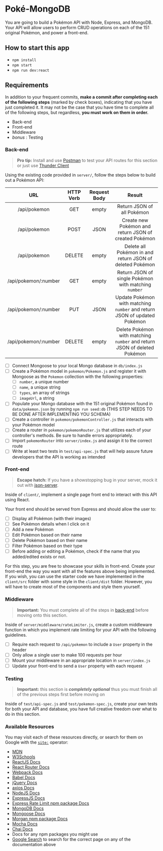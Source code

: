 # Poké-MongoDB

You are going to build a Pokémon API with Node, Express, and MongoDB. Your API will allow users to perform CRUD operations on each of the 151 original Pokémon, and power a front-end.

## How to start this app

- `npm install`
- `npm start`
- `npm run dev:react`

## Requirements

In addition to your frequent commits, **make a commit after completing each of the following steps** (marked by check boxes), indicating that you have just completed it. It may not be the case that you have time to complete all of the following steps, but regardless, **you must work on them in order.**

- Back-end
- Front-end
- Middleware
- _bonus_ : Testing

### Back-end

> **Pro tip:** Install and use [Postman](https://www.getpostman.com/) to test your API routes for this section or just use [Thunder Client](https://www.thunderclient.com/)

Using the existing code provided in `server/`, follow the steps below to build out a Pokémon API:

|         URL          | HTTP Verb | Request Body |                                  Result                                  |
| :------------------: | :-------: | :----------: | :----------------------------------------------------------------------: |
|     /api/pokemon     |    GET    |    empty     |                        Return JSON of all Pokémon                        |
|     /api/pokemon     |   POST    |     JSON     |          Create new Pokémon and return JSON of created Pokémon           |
|     /api/pokemon     |  DELETE   |    empty     |         Delete all Pokémon in and return JSON of deleted Pokémon         |
| /api/pokemon/:number |    GET    |    empty     |           Return JSON of single Pokémon with matching `number`           |
| /api/pokemon/:number |    PUT    |     JSON     | Update Pokémon with matching `number` and return JSON of updated Pokémon |
| /api/pokemon/:number |  DELETE   |    empty     | Delete Pokémon with matching `number` and return JSON of deleted Pokémon |

- [ ] Connect Mongoose to your local Mongo database in `db/index.js`
- [ ] Create a Pokémon model in `pokemon/Pokemon.js` and register it with Mongoose as the `Pokemon` collection with the following properties:
  - [ ] `number`, a unique number
  - [ ] `name`, a unique string
  - [ ] `types`, an array of strings
  - [ ] `imageUrl`, a string
- [ ] Populate your Mongo database with the 151 original Pokémon found in `data/pokemon.json` by running `npm run seed:db` (THIS STEP NEEDS TO BE DONE AFTER IMPLEMENTING YOU SCHEMA)
- [ ] Create a controller in `pokemon/pokemonController.js` that interacts with your Pokémon model
- [ ] Create a router in `pokemon/pokemonRouter.js` that utilizes each of your controller's methods. Be sure to handle errors appropriately.
- [ ] Import `pokemonRouter` into `server/index.js` and assign it to the correct route
- [ ] Write at least two tests in `test/api-spec.js` that will help assure future developers that the API is working as intended

### Front-end

> **Escape hatch:** If you have a showstopping bug in your server, mock it out with [json-server](https://github.com/typicode/json-server).

Inside of `client/`, implement a single page front end to interact with this API using React.

    
Your front end should be served from Express and should allow the user to:

- [ ] Display all Pokémon (with their images)
- [ ] See Pokémon details when I click on it
- [ ] Add a new Pokémon
- [ ] Edit Pokémon based on their name
- [ ] Delete Pokémon based on their name
- [ ] Filter Pokémon based on their type
- [ ] Before adding or editing a Pokémon, check if the name that you added/edited exists or not.

For this step, you are free to showcase your skills in front-end. Create your front-end the way you want with all the features above being implemented. If you wish, you can use the starter code we have implemented in the `client/src` folder with some style in the `client/dist` folder. However, you will have to create most of the components and style them yourself.



### Middleware

> **Important:** You must complete all of the steps in [back-end](#back-end) before moving onto this section.

Inside of `server/middleware/rateLimiter.js`, create a custom middleware function in which you implement rate limiting for your API with the following guidelines.

- [ ] Require each request to `/api/pokemon` to include a `User` property in the header
- [ ] Only allow a single user to make 100 requests per hour
- [ ] Mount your middleware in an appropriate location in `server/index.js`
- [ ] Update your front-end to send a `User` property with each request

### Testing

> **Important:** this section is ***completely optional*** thus you must finish all of the previous steps first before moving on

Inside of `test/api-spec.js` and `test/pokemon-spec.js`, create your own tests for both your API and database, you have full creative freedom over what to do in this section.

### Available Resources

You may visit each of these resources directly, or search for them on Google with the [`site:`](https://support.google.com/websearch/answer/2466433?hl=en) operator:

* [MDN](https://developer.mozilla.org/)
* [W3Schools](https://www.w3schools.com/)
* [ReactJS Docs](https://reactjs.org/)
* [React Router Docs](https://reactrouter.com/en/main)
* [Webpack Docs](https://webpack.js.org/concepts/)
* [Babel Docs](https://babeljs.io/docs/en/)
* [jQuery Docs](https://jquery.com/)
* [axios Docs](https://github.com/axios/axios)
* [NodeJS Docs](https://nodejs.org/)
* [ExpressJS Docs](https://expressjs.com/)
* [Express Rate Limit npm package Docs](https://www.npmjs.com/package/express-rate-limit)
* [MongoDB Docs](https://docs.mongodb.com/)
* [Mongoose Docs](https://mongoosejs.com/docs/guide.html)
* [Morgan npm package Docs](https://www.npmjs.com/package/morgan)
* [Mocha Docs](https://mochajs.org/)
* [Chai Docs](https://www.chaijs.com/api/)
* Docs for any npm packages you might use
* [Google Search](https://google.com) to search for the correct page on any of the documentation above
